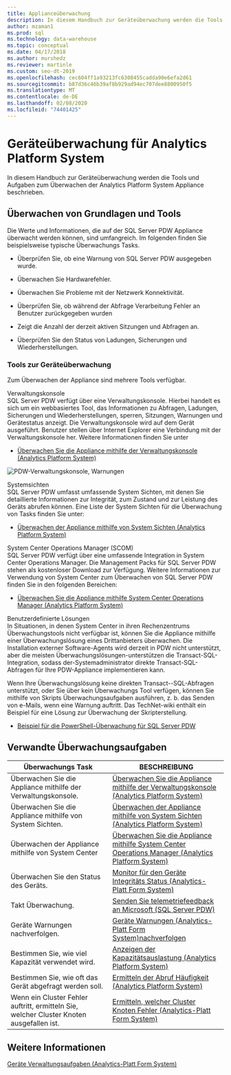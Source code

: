 ```yaml
---
title: Applianceüberwachung
description: In diesem Handbuch zur Geräteüberwachung werden die Tools und Aufgaben zum Überwachen der Analytics Platform System Appliance beschrieben.
author: mzaman1
ms.prod: sql
ms.technology: data-warehouse
ms.topic: conceptual
ms.date: 04/17/2018
ms.author: murshedz
ms.reviewer: martinle
ms.custom: seo-dt-2019
ms.openlocfilehash: cec604ff1a93213fc6308455cadda90e6efa2d61
ms.sourcegitcommit: b87d36c46b39af8b929ad94ec707dee8800950f5
ms.translationtype: MT
ms.contentlocale: de-DE
ms.lasthandoff: 02/08/2020
ms.locfileid: "74401425"
---
```

# <a name="appliance-monitoring-for-analytics-platform-system"></a>Geräteüberwachung für Analytics Platform System
In diesem Handbuch zur Geräteüberwachung werden die Tools und Aufgaben zum Überwachen der Analytics Platform System Appliance beschrieben.  
  
## <a name="Basics"></a>Überwachen von Grundlagen und Tools  
Die Werte und Informationen, die auf der SQL Server PDW Appliance überwacht werden können, sind umfangreich. Im folgenden finden Sie beispielsweise typische Überwachungs Tasks.  
  
-   Überprüfen Sie, ob eine Warnung von SQL Server PDW ausgegeben wurde.  
  
-   Überwachen Sie Hardwarefehler.  
  
-   Überwachen Sie Probleme mit der Netzwerk Konnektivität.  
  
-   Überprüfen Sie, ob während der Abfrage Verarbeitung Fehler an Benutzer zurückgegeben wurden  
  
-   Zeigt die Anzahl der derzeit aktiven Sitzungen und Abfragen an.  
  
-   Überprüfen Sie den Status von Ladungen, Sicherungen und Wiederherstellungen.  
  
### <a name="appliance-monitoring-tools"></a>Tools zur Geräteüberwachung  
Zum Überwachen der Appliance sind mehrere Tools verfügbar.  
  
Verwaltungskonsole  
SQL Server PDW verfügt über eine Verwaltungskonsole. Hierbei handelt es sich um ein webbasiertes Tool, das Informationen zu Abfragen, Ladungen, Sicherungen und Wiederherstellungen, sperren, Sitzungen, Warnungen und Gerätestatus anzeigt. Die Verwaltungskonsole wird auf dem Gerät ausgeführt. Benutzer stellen über Internet Explorer eine Verbindung mit der Verwaltungskonsole her. Weitere Informationen finden Sie unter  
  
-   [Überwachen Sie die Appliance mithilfe der Verwaltungskonsole &#40;Analytics Platform System&#41;](monitor-the-appliance-by-using-the-admin-console.md)  
  
![PDW-Verwaltungskonsole, Warnungen](./media/appliance-monitoring/SQL_Server_PDW_AdminConsol_Queries.png "SQL_Server_PDW_AdminConsol_Queries")  
  
Systemsichten  
SQL Server PDW umfasst umfassende System Sichten, mit denen Sie detaillierte Informationen zur Integrität, zum Zustand und zur Leistung des Geräts abrufen können. Eine Liste der System Sichten für die Überwachung von Tasks finden Sie unter:  
  
-   [Überwachen der Appliance mithilfe von System Sichten &#40;Analytics Platform System&#41;](monitor-the-appliance-by-using-system-views.md)  
  
System Center Operations Manager (SCOM)  
SQL Server PDW verfügt über eine umfassende Integration in System Center Operations Manager. Die Management Packs für SQL Server PDW stehen als kostenloser Download zur Verfügung. Weitere Informationen zur Verwendung von System Center zum Überwachen von SQL Server PDW finden Sie in den folgenden Bereichen:  
  
-   [Überwachen Sie die Appliance mithilfe System Center Operations Manager &#40;Analytics Platform System&#41;](monitor-the-appliance-by-using-system-center-operations-manager.md)  
  
Benutzerdefinierte Lösungen  
In Situationen, in denen System Center in ihren Rechenzentrums Überwachungstools nicht verfügbar ist, können Sie die Appliance mithilfe einer Überwachungslösung eines Drittanbieters überwachen. Die Installation externer Software-Agents wird derzeit in PDW nicht unterstützt, aber die meisten Überwachungslösungen\-unterstützen die Transact-SQL-Integration, sodass der\-Systemadministrator direkte Transact-SQL-Abfragen für Ihre PDW-Appliance implementieren kann.  
  
Wenn Ihre Überwachungslösung keine direkten Transact\--SQL-Abfragen unterstützt, oder Sie über kein Überwachungs Tool verfügen, können Sie mithilfe von Skripts Überwachungsaufgaben ausführen, z. b. das Senden von e-Mails, wenn eine Warnung auftritt.  Das TechNet-wiki enthält ein Beispiel für eine Lösung zur Überwachung der Skripterstellung.  
  
-   [Beispiel für die PowerShell-Überwachung für SQL Server PDW](https://go.microsoft.com/fwlink/?LinkId=248020)  
   
## <a name="Tasks"></a>Verwandte Überwachungsaufgaben  
  
|Überwachungs Task|BESCHREIBUNG|  
|-------------------|---------------|  
|Überwachen Sie die Appliance mithilfe der Verwaltungskonsole.|[Überwachen Sie die Appliance mithilfe der Verwaltungskonsole &#40;Analytics Platform System&#41;](monitor-the-appliance-by-using-the-admin-console.md)|  
|Überwachen Sie die Appliance mithilfe von System Sichten.|[Überwachen der Appliance mithilfe von System Sichten &#40;Analytics Platform System&#41;](monitor-the-appliance-by-using-system-views.md)|  
|Überwachen der Appliance mithilfe von System Center|[Überwachen Sie die Appliance mithilfe System Center Operations Manager &#40;Analytics Platform System&#41;](monitor-the-appliance-by-using-system-center-operations-manager.md)|  
|Überwachen Sie den Status des Geräts.|[Monitor für den Geräte Integritäts Status &#40;Analytics-Platt Form System&#41;](monitor-appliance-health-state.md)|  
|Takt Überwachung.|[Senden Sie telemetriefeedback an Microsoft &#40;SQL Server PDW&#41;](send-telemetry-feedback-to-microsoft-sql-server-pdw.md)|  
|Geräte Warnungen nachverfolgen.|[Geräte Warnungen &#40;Analytics-Platt Form System&#41;nachverfolgen](track-appliance-alerts.md)|  
|Bestimmen Sie, wie viel Kapazität verwendet wird.|[Anzeigen der Kapazitätsauslastung &#40;Analytics Platform System&#41;](view-capacity-utilization.md)|  
|Bestimmen Sie, wie oft das Gerät abgefragt werden soll.|[Ermitteln der Abruf Häufigkeit &#40;Analytics Platform System&#41;](determine-polling-frequency.md)|  
|Wenn ein Cluster Fehler auftritt, ermitteln Sie, welcher Cluster Knoten ausgefallen ist.|[Ermitteln, welcher Cluster Knoten Fehler &#40;Analytics-Platt Form System&#41;](determine-which-cluster-node-failed.md)|  


<!-- MISSING LINKS |Monitor loads.|[Monitor Loads &#40;SQL Server PDW&#41;](../sqlpdw/monitor-loads-sql-server-pdw.md)|  -->  
<!-- MISSING LINKS |Monitor backups and restores.|[Monitor Backups and Restores &#40;SQL Server PDW&#41;](../sqlpdw/monitor-backups-and-restores-sql-server-pdw.md)|  -->  
<!-- MISSING LINKS |Monitor the active queries.|[Monitoring Active Queries &#40;SQL Server PDW&#41;](../sqlpdw/monitoring-active-queries-sql-server-pdw.md)|  -->  
  
## <a name="see-also"></a>Weitere Informationen  
<!-- MISSING LINKS [Common Metadata Query Examples &#40;SQL Server PDW&#41;](../sqlpdw/common-metadata-query-examples-sql-server-pdw.md)  -->  
[Geräte Verwaltungsaufgaben &#40;Analytics-Platt Form System&#41;](appliance-management-tasks.md)  
  
